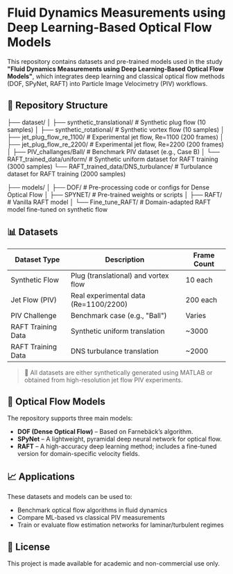 # Fluid Dynamics Measurements using Deep Learning-Based Optical Flow Models

This repository contains datasets and pre-trained models used in the study **"Fluid Dynamics Measurements using Deep Learning-Based Optical Flow Models"**, which integrates deep learning and classical optical flow methods (DOF, SPyNet, RAFT) into Particle Image Velocimetry (PIV) workflows.

## 📁 Repository Structure

├── dataset/
│ ├── synthetic_translational/ # Synthetic plug flow (10 samples)
│ ├── synthetic_rotational/ # Synthetic vortex flow (10 samples)
│ ├── jet_plug_flow_re_1100/ # Experimental jet flow, Re=1100 (200 frames)
│ ├── jet_plug_flow_re_2200/ # Experimental jet flow, Re=2200 (200 frames)
│ ├── PIV_challanges/Ball/ # Benchmark PIV dataset (e.g., Case B)
│ └── RAFT_trained_data/uniform/ # Synthetic uniform dataset for RAFT training (3000 samples)
 └── RAFT_trained_data/DNS_turbulance/ # Turbulance dataset for RAFT training (2000 samples)

├── models/
│ ├── DOF/ # Pre-processing code or configs for Dense Optical Flow
│ ├── SPYNET/ # Pre-trained weights or scripts
│ ├── RAFT/ # Vanilla RAFT model
│ └── Fine_tune_RAFT/ # Domain-adapted RAFT model fine-tuned on synthetic flow

## 📊 Datasets

| Dataset Type       | Description                           | Frame Count |
|------------------- |---------------------------------------|-------------|
| Synthetic Flow     | Plug (translational) and vortex flow  | 10 each     |
| Jet Flow (PIV)     | Real experimental data (Re=1100/2200) | 200 each    |
| PIV Challenge      | Benchmark case (e.g., "Ball")         | Varies      |
| RAFT Training Data | Synthetic uniform translation         | ~3000       |
| RAFT Training Data | DNS turbulance translation            | ~2000       |
> 🧪 All datasets are either synthetically generated using MATLAB or obtained from high-resolution jet flow PIV experiments.

## 🤖 Optical Flow Models

The repository supports three main models:
- **DOF (Dense Optical Flow)** – Based on Farnebäck’s algorithm.
- **SPyNet** – A lightweight, pyramidal deep neural network for optical flow.
- **RAFT** – A high-accuracy deep learning method; includes a fine-tuned version for domain-specific velocity fields.

## 📈 Applications

These datasets and models can be used to:
- Benchmark optical flow algorithms in fluid dynamics
- Compare ML-based vs classical PIV measurements
- Train or evaluate flow estimation networks for laminar/turbulent regimes

## 🧷 License

This project is made available for academic and non-commercial use only.
